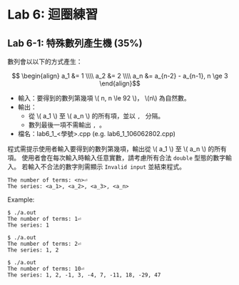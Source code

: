 # Lab 6: 迴圈練習

## Lab 6-1: 特殊數列產生機 (35%)

數列會以以下的方式產生：

$$ \begin{align} a_1 &= 1 \\\\
a_2 &= 2 \\\\
a_n &= a_{n-2} - a_{n-1}, n \ge 3 \end{align}$$

* 輸入：要得到的數列第幾項 \\( n, n \le 92 \\)， \\(n\\) 為自然數。
* 輸出：
  * 從 \\( a_1 \\) 至 \\( a_n \\) 的所有項，並以 `, ` 分隔。
  * 數列最後一項不需輸出 `, `。
* 檔名：lab6_1_<學號>.cpp (e.g. lab6_1_106062802.cpp)

程式需提示使用者輸入要得到的數列第幾項，輸出從 \\( a_1 \\) 至 \\( a_n \\) 的所有項。
使用者會在每次輸入時輸入任意實數，請考慮所有合法 `double` 型態的數字輸入。
若輸入不合法的數字則需顯示 `Invalid input` 並結束程式。

```text
The number of terms: <n>⏎
The series: <a_1>, <a_2>, <a_3>, <a_n>
```

Example:

```console
$ ./a.out
The number of terms: 1⏎
The series: 1

$ ./a.out
The number of terms: 2⏎
The series: 1, 2

$ ./a.out
The number of terms: 10⏎
The series: 1, 2, -1, 3, -4, 7, -11, 18, -29, 47
```
